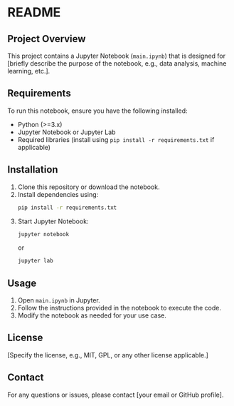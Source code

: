 # README

## Project Overview
This project contains a Jupyter Notebook (`main.ipynb`) that is designed for [briefly describe the purpose of the notebook, e.g., data analysis, machine learning, etc.].

## Requirements
To run this notebook, ensure you have the following installed:
- Python (>=3.x)
- Jupyter Notebook or Jupyter Lab
- Required libraries (install using `pip install -r requirements.txt` if applicable)

## Installation
1. Clone this repository or download the notebook.
2. Install dependencies using:
   ```sh
   pip install -r requirements.txt
   ```
3. Start Jupyter Notebook:
   ```sh
   jupyter notebook
   ```
   or
   ```sh
   jupyter lab
   ```

## Usage
1. Open `main.ipynb` in Jupyter.
2. Follow the instructions provided in the notebook to execute the code.
3. Modify the notebook as needed for your use case.

## License
[Specify the license, e.g., MIT, GPL, or any other license applicable.]

## Contact
For any questions or issues, please contact [your email or GitHub profile].

